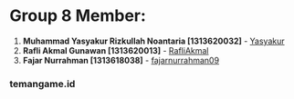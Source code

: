# Group 8 Member:
1. **Muhammad Yasyakur Rizkullah Noantaria [1313620032]** - [Yasyakur](https://github.com/Yasyakur)
2. **Rafli Akmal Gunawan [1313620013]** - [RafliAkmal](https://github.com/RafliAkmal)
3. **Fajar Nurrahman [1313618038]** - [fajarnurrahman09](https://github.com/fajarnurrahman09)


### temangame.id
